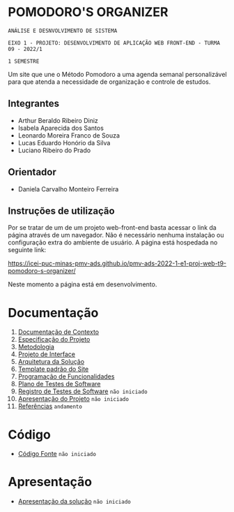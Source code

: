 # POMODORO'S ORGANIZER

`ANÁLISE E DESNVOLVIMENTO DE SISTEMA`

`EIXO 1 - PROJETO: DESENVOLVIMENTO DE APLICAÇÃO WEB FRONT-END - TURMA 09 - 2022/1`

`1 SEMESTRE`

Um site que une o Método Pomodoro a uma agenda semanal personalizável para que atenda a necessidade de organização e controle de estudos.

## Integrantes

* Arthur Beraldo Ribeiro Diniz 
* Isabela Aparecida dos Santos 
* Leonardo Moreira Franco de Souza
* Lucas Eduardo Honório da Silva 
* Luciano Ribeiro do Prado 

## Orientador

* Daniela Carvalho Monteiro Ferreira 

## Instruções de utilização

Por se tratar de um de um projeto web-front-end basta acessar o link da página através de um navegador. Não é necessário nenhuma instalação ou configuração extra do ambiente de usuário. A página está hospedada no seguinte link:

https://icei-puc-minas-pmv-ads.github.io/pmv-ads-2022-1-e1-proj-web-t9-pomodoro-s-organizer/

Neste momento a página está em desenvolvimento.

# Documentação

1. [Documentação de Contexto](docs/01-Documentação%20de%20Contexto.md)
2. [Especificação do Projeto](docs/02-Especificação%20do%20Projeto.md)
3. [Metodologia](docs/03-Metodologia.md)
4. [Projeto de Interface](docs/04-Projeto%20de%20Interface.md)
5. [Arquitetura da Solução](docs/05-Arquitetura%20da%20Solução.md)
6. [Template padrão do Site](docs/06-Template%20padrão%20do%20Site.md) 
7. [Programação de Funcionalidades](docs/07-Programação%20de%20Funcionalidades.md) 
8. [Plano de Testes de Software](docs/08-Plano%20de%20Testes%20de%20Software.md) 
9. [Registro de Testes de Software](docs/09-Registro%20de%20Testes%20de%20Software.md)  `não iniciado`
10. [Apresentação do Projeto](docs/10-Apresentação%20do%20Projeto.md)  `não iniciado` 
11. [Referências](docs/11-Referências.md) `andamento`


# Código

* [Código Fonte](src/README.md) `não iniciado`


# Apresentação

* [Apresentação da solução](presentation/README.md) `não iniciado`
